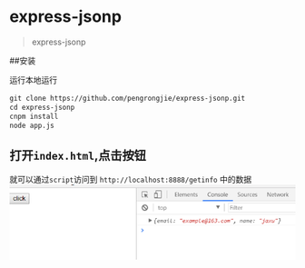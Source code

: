 # express-jsonp
> express-jsonp

##安装 

运行本地运行
```
git clone https://github.com/pengrongjie/express-jsonp.git
cd express-jsonp
cnpm install
node app.js
```
## 打开`index.html`,点击按钮
就可以通过`script`访问到 `http://localhost:8888/getinfo` 中的数据
![](./1508813554(1).png)
